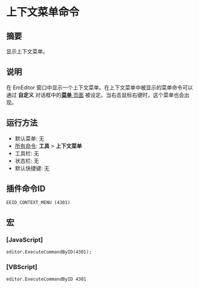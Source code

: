# 上下文菜单命令

## 摘要

显示上下文菜单。

## 说明

在 EmEditor 窗口中显示一个上下文菜单。在上下文菜单中被显示的菜单命令可以通过 **自定义** 对话框中的[**菜单** 页面](../../dlg/customize/menus/index) 被设定。当右击鼠标右键时，这个菜单也会出现。

## 运行方法

- 默认菜单: 无
- [所有命令](all_commands): **工具** >
**上下文菜单**
- 工具栏: 无
- 状态栏: 无
- 默认快捷键: 无

## 插件命令ID

```
EEID_CONTEXT_MENU (4301)```

## 宏

### \[JavaScript\]

```
editor.ExecuteCommandByID(4301);
```

### \[VBScript\]

```
editor.ExecuteCommandByID 4301
```
